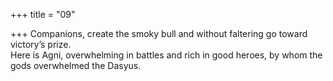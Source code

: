 +++
title = "09"

+++
Companions, create the smoky bull and without faltering go toward  victory’s prize.  
Here is Agni, overwhelming in battles and rich in good heroes, by  whom the gods overwhelmed the Dasyus.  